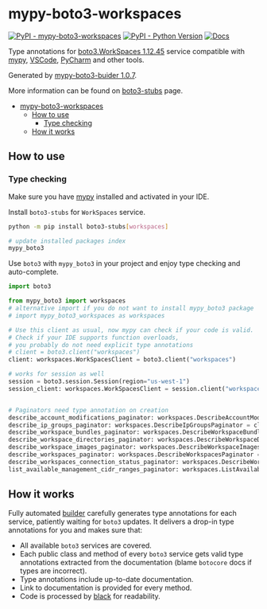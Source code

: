 # mypy-boto3-workspaces

[![PyPI - mypy-boto3-workspaces](https://img.shields.io/pypi/v/mypy-boto3-workspaces.svg?color=blue)](https://pypi.org/project/mypy-boto3-workspaces)
[![PyPI - Python Version](https://img.shields.io/pypi/pyversions/mypy-boto3-workspaces.svg?color=blue)](https://pypi.org/project/mypy-boto3-workspaces)
[![Docs](https://img.shields.io/readthedocs/mypy-boto3-builder.svg?color=blue)](https://mypy-boto3-builder.readthedocs.io/)

Type annotations for
[boto3.WorkSpaces 1.12.45](https://boto3.amazonaws.com/v1/documentation/api/1.12.45/reference/services/workspaces.html#WorkSpaces) service
compatible with [mypy](https://github.com/python/mypy), [VSCode](https://code.visualstudio.com/),
[PyCharm](https://www.jetbrains.com/pycharm/) and other tools.

Generated by [mypy-boto3-buider 1.0.7](https://github.com/vemel/mypy_boto3_builder).

More information can be found on [boto3-stubs](https://pypi.org/project/boto3-stubs/) page.

- [mypy-boto3-workspaces](#mypy-boto3-workspaces)
  - [How to use](#how-to-use)
    - [Type checking](#type-checking)
  - [How it works](#how-it-works)

## How to use

### Type checking

Make sure you have [mypy](https://github.com/python/mypy) installed and activated in your IDE.

Install `boto3-stubs` for `WorkSpaces` service.

```bash
python -m pip install boto3-stubs[workspaces]

# update installed packages index
mypy_boto3
```

Use `boto3` with `mypy_boto3` in your project and enjoy type checking and auto-complete.

```python
import boto3

from mypy_boto3 import workspaces
# alternative import if you do not want to install mypy_boto3 package
# import mypy_boto3_workspaces as workspaces

# Use this client as usual, now mypy can check if your code is valid.
# Check if your IDE supports function overloads,
# you probably do not need explicit type annotations
# client = boto3.client("workspaces")
client: workspaces.WorkSpacesClient = boto3.client("workspaces")

# works for session as well
session = boto3.session.Session(region="us-west-1")
session_client: workspaces.WorkSpacesClient = session.client("workspaces")


# Paginators need type annotation on creation
describe_account_modifications_paginator: workspaces.DescribeAccountModificationsPaginator = client.get_paginator("describe_account_modifications")
describe_ip_groups_paginator: workspaces.DescribeIpGroupsPaginator = client.get_paginator("describe_ip_groups")
describe_workspace_bundles_paginator: workspaces.DescribeWorkspaceBundlesPaginator = client.get_paginator("describe_workspace_bundles")
describe_workspace_directories_paginator: workspaces.DescribeWorkspaceDirectoriesPaginator = client.get_paginator("describe_workspace_directories")
describe_workspace_images_paginator: workspaces.DescribeWorkspaceImagesPaginator = client.get_paginator("describe_workspace_images")
describe_workspaces_paginator: workspaces.DescribeWorkspacesPaginator = client.get_paginator("describe_workspaces")
describe_workspaces_connection_status_paginator: workspaces.DescribeWorkspacesConnectionStatusPaginator = client.get_paginator("describe_workspaces_connection_status")
list_available_management_cidr_ranges_paginator: workspaces.ListAvailableManagementCidrRangesPaginator = client.get_paginator("list_available_management_cidr_ranges")
```

## How it works

Fully automated [builder](https://github.com/vemel/mypy_boto3_builder) carefully generates
type annotations for each service, patiently waiting for `boto3` updates. It delivers
a drop-in type annotations for you and makes sure that:

- All available `boto3` services are covered.
- Each public class and method of every `boto3` service gets valid type annotations
  extracted from the documentation (blame `botocore` docs if types are incorrect).
- Type annotations include up-to-date documentation.
- Link to documentation is provided for every method.
- Code is processed by [black](https://github.com/psf/black) for readability.